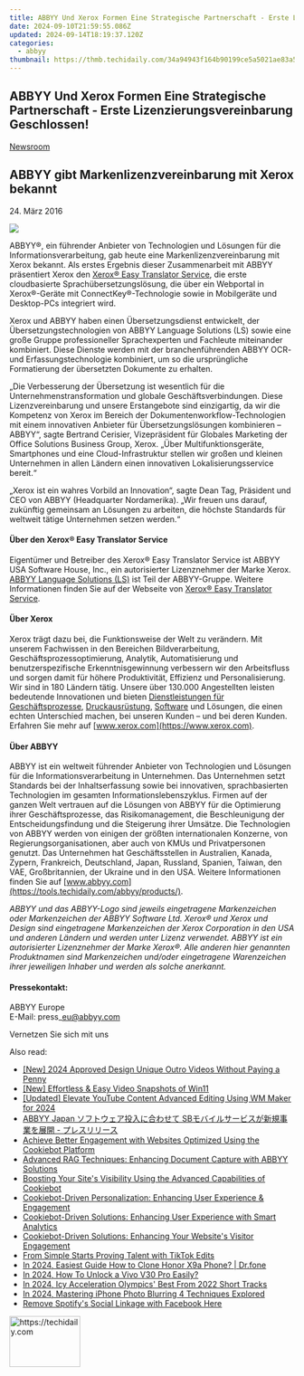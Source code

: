 ```yaml
---
title: ABBYY Und Xerox Formen Eine Strategische Partnerschaft - Erste Lizenzierungsvereinbarung Geschlossen!
date: 2024-09-10T21:59:55.086Z
updated: 2024-09-14T18:19:37.120Z
categories:
  - abbyy
thumbnail: https://thmb.techidaily.com/34a94943f164b90199ce5a5021ae83a50e184cfb3851095557656d94288c8df5.jpg
---
```


## ABBYY Und Xerox Formen Eine Strategische Partnerschaft - Erste Lizenzierungsvereinbarung Geschlossen!

[Newsroom](https://tools.techidaily.com/abbyy/products/)

## ABBYY gibt Markenlizenzvereinbarung mit Xerox bekannt

24\. März 2016

![](https://content.abbyy.com/-/media/project/abbyy/abbyy/branchtemplates/shutterstock_1272462163_1296-x-729.jpg?h=729&iar=0&w=1296)

ABBYY®, ein führender Anbieter von Technologien und Lösungen für die Informationsverarbeitung, gab heute eine Markenlizenzvereinbarung mit Xerox bekannt. Als erstes Ergebnis dieser Zusammenarbeit mit ABBYY präsentiert Xerox den [Xerox® Easy Translator Service](https://xeroxtranslates.com), die erste cloudbasierte Sprachübersetzungslösung, die über ein Webportal in Xerox®\-Geräte mit ConnectKey®\-Technologie sowie in Mobilgeräte und Desktop-PCs integriert wird.

Xerox und ABBYY haben einen Übersetzungsdienst entwickelt, der Übersetzungstechnologien von ABBYY Language Solutions (LS) sowie eine große Gruppe professioneller Sprachexperten und Fachleute miteinander kombiniert. Diese Dienste werden mit der branchenführenden ABBYY OCR- und Erfassungstechnologie kombiniert, um so die ursprüngliche Formatierung der übersetzten Dokumente zu erhalten.

„Die Verbesserung der Übersetzung ist wesentlich für die Unternehmenstransformation und globale Geschäftsverbindungen. Diese Lizenzvereinbarung und unsere Erstangebote sind einzigartig, da wir die Kompetenz von Xerox im Bereich der Dokumentenworkflow-Technologien mit einem innovativen Anbieter für Übersetzungslösungen kombinieren – ABBYY“, sagte Bertrand Cerisier, Vizepräsident für Globales Marketing der Office Solutions Business Group, Xerox. „Über Multifunktionsgeräte, Smartphones und eine Cloud-Infrastruktur stellen wir großen und kleinen Unternehmen in allen Ländern einen innovativen Lokalisierungsservice bereit.“

„Xerox ist ein wahres Vorbild an Innovation“, sagte Dean Tag, Präsident und CEO von ABBYY (Headquarter Nordamerika). „Wir freuen uns darauf, zukünftig gemeinsam an Lösungen zu arbeiten, die höchste Standards für weltweit tätige Unternehmen setzen werden.“

#### Über den Xerox® Easy Translator Service

Eigentümer und Betreiber des Xerox® Easy Translator Service ist ABBYY USA Software House, Inc., ein autorisierter Lizenznehmer der Marke Xerox. [ABBYY Language Solutions (LS)](https://abbyy-ls.com/) ist Teil der ABBYY-Gruppe. Weitere Informationen finden Sie auf der Webseite von [Xerox® Easy Translator Service](https://xeroxtranslates.com/).

#### Über Xerox

Xerox trägt dazu bei, die Funktionsweise der Welt zu verändern. Mit unserem Fachwissen in den Bereichen Bildverarbeitung, Geschäftsprozessoptimierung, Analytik, Automatisierung und benutzerspezifische Erkenntnisgewinnung verbessern wir den Arbeitsfluss und sorgen damit für höhere Produktivität, Effizienz und Personalisierung. Wir sind in 180 Ländern tätig. Unsere über 130.000 Angestellten leisten bedeutende Innovationen und bieten [Dienstleistungen für Geschäftsprozesse](https://www.xerox.com/en-us/services#service-business%5Fprocess), [Druckausrüstung](https://www.xerox.com/en-us/printing-equipment), [Software](https://www.xerox.com/en-us/office/software-solutions) und Lösungen, die einen echten Unterschied machen, bei unseren Kunden – und bei deren Kunden. Erfahren Sie mehr auf [www.xerox.com](https://www.xerox.com).

#### Über ABBYY

ABBYY ist ein weltweit führender Anbieter von Technologien und Lösungen für die Informationsverarbeitung in Unternehmen. Das Unternehmen setzt Standards bei der Inhaltserfassung sowie bei innovativen, sprachbasierten Technologien im gesamten Informationslebenszyklus. Firmen auf der ganzen Welt vertrauen auf die Lösungen von ABBYY für die Optimierung ihrer Geschäftsprozesse, das Risikomanagement, die Beschleunigung der Entscheidungsfindung und die Steigerung ihrer Umsätze. Die Technologien von ABBYY werden von einigen der größten internationalen Konzerne, von Regierungsorganisationen, aber auch von KMUs und Privatpersonen genutzt. Das Unternehmen hat Geschäftsstellen in Australien, Kanada, Zypern, Frankreich, Deutschland, Japan, Russland, Spanien, Taiwan, den VAE, Großbritannien, der Ukraine und in den USA. Weitere Informationen finden Sie auf [www.abbyy.com](https://tools.techidaily.com/abbyy/products/).

_ABBYY und das ABBYY-Logo sind jeweils eingetragene Markenzeichen oder Markenzeichen der ABBYY Software Ltd. Xerox® und Xerox und Design sind eingetragene Markenzeichen der Xerox Corporation in den USA und anderen Ländern und werden unter Lizenz verwendet. ABBYY ist ein autorisierter Lizenznehmer der Marke Xerox®. Alle anderen hier genannten Produktnamen sind Markenzeichen und/oder eingetragene Warenzeichen ihrer jeweiligen Inhaber und werden als solche anerkannt._

#### Pressekontakt:

ABBYY Europe  
E-Mail: press\_eu@abbyy.com

Vernetzen Sie sich mit uns

<ins class="adsbygoogle"
     style="display:block"
     data-ad-format="autorelaxed"
     data-ad-client="ca-pub-7571918770474297"
     data-ad-slot="1223367746"></ins>

<ins class="adsbygoogle"
     style="display:block"
     data-ad-client="ca-pub-7571918770474297"
     data-ad-slot="8358498916"
     data-ad-format="auto"
     data-full-width-responsive="true"></ins>

<span class="atpl-alsoreadstyle">Also read:</span>
<div><ul>
<li><a href="https://fox-blue.techidaily.com/new-2024-approved-design-unique-outro-videos-without-paying-a-penny/"><u>[New] 2024 Approved Design Unique Outro Videos Without Paying a Penny</u></a></li>
<li><a href="https://digital-screen-recording.techidaily.com/new-effortless-and-easy-video-snapshots-of-win11/"><u>[New] Effortless & Easy Video Snapshots of Win11</u></a></li>
<li><a href="https://facebook-video-share.techidaily.com/updated-elevate-youtube-content-advanced-editing-using-wm-maker-for-2024/"><u>[Updated] Elevate YouTube Content Advanced Editing Using WM Maker for 2024</u></a></li>
<li><a href="https://solve-marvelous.techidaily.com/abbyy-japan-sb/"><u>ABBYY Japan ソフトウェア投入に合わせて SBモバイルサービスが新規事業を展開 - プレスリリース</u></a></li>
<li><a href="https://solve-marvelous.techidaily.com/achieve-better-engagement-with-websites-optimized-using-the-cookiebot-platform/"><u>Achieve Better Engagement with Websites Optimized Using the Cookiebot Platform</u></a></li>
<li><a href="https://solve-marvelous.techidaily.com/advanced-rag-techniques-enhancing-document-capture-with-abbyy-solutions/"><u>Advanced RAG Techniques: Enhancing Document Capture with ABBYY Solutions</u></a></li>
<li><a href="https://solve-marvelous.techidaily.com/boosting-your-sites-visibility-using-the-advanced-capabilities-of-cookiebot/"><u>Boosting Your Site's Visibility Using the Advanced Capabilities of Cookiebot</u></a></li>
<li><a href="https://solve-marvelous.techidaily.com/cookiebot-driven-personalization-enhancing-user-experience-and-engagement/"><u>Cookiebot-Driven Personalization: Enhancing User Experience & Engagement</u></a></li>
<li><a href="https://solve-marvelous.techidaily.com/cookiebot-driven-solutions-enhancing-user-experience-with-smart-analytics/"><u>Cookiebot-Driven Solutions: Enhancing User Experience with Smart Analytics</u></a></li>
<li><a href="https://solve-marvelous.techidaily.com/cookiebot-driven-solutions-enhancing-your-websites-visitor-engagement/"><u>Cookiebot-Driven Solutions: Enhancing Your Website's Visitor Engagement</u></a></li>
<li><a href="https://extra-tips.techidaily.com/from-simple-starts-proving-talent-with-tiktok-edits/"><u>From Simple Starts Proving Talent with TikTok Edits</u></a></li>
<li><a href="https://android-transfer.techidaily.com/in-2024-easiest-guide-how-to-clone-honor-x9a-phone-drfone-by-drfone-transfer-from-android-transfer-from-android/"><u>In 2024, Easiest Guide How to Clone Honor X9a Phone? | Dr.fone</u></a></li>
<li><a href="https://unlock-android.techidaily.com/in-2024-how-to-unlock-a-vivo-v30-pro-easily-by-drfone-android/"><u>In 2024, How To Unlock a Vivo V30 Pro Easily?</u></a></li>
<li><a href="https://some-techniques.techidaily.com/in-2024-icy-acceleration-olympics-best-from-2022-short-tracks/"><u>In 2024, Icy Acceleration Olympics' Best From 2022 Short Tracks</u></a></li>
<li><a href="https://extra-guidance.techidaily.com/in-2024-mastering-iphone-photo-blurring-4-techniques-explored/"><u>In 2024, Mastering iPhone Photo Blurring 4 Techniques Explored</u></a></li>
<li><a href="https://facebook.techidaily.com/remove-spotifys-social-linkage-with-facebook-here/"><u>Remove Spotify's Social Linkage with Facebook Here</u></a></li>
</ul></div>

<!-- affiliate ads begin -->
<a href="https://aligracehair.sjv.io/c/5597632/2115927/19272" target="_top" id="2115927">
  <img src="//a.impactradius-go.com/display-ad/19272-2115927" border="0" alt="https://techidaily.com" width="125" height="90"/>
</a>
<img height="0" width="0" src="https://aligracehair.sjv.io/i/5597632/2115927/19272" style="position:absolute;visibility:hidden;" border="0" />
<!-- affiliate ads end -->


